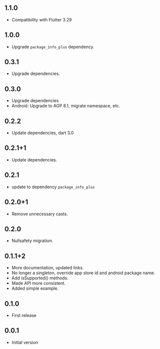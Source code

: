 ## 1.1.0

* Compatibility with Flutter 3.29

## 1.0.0

* Upgrade `package_info_plus` dependency.

## 0.3.1

* Upgrade dependencies.

## 0.3.0

* Upgrade dependencies
* Android: Upgrade to AGP 8.1, migrate namespace, etc.

## 0.2.2

* Update dependencies, dart 3.0

## 0.2.1+1

* Update dependencies.

## 0.2.1

* update to dependency `package_info_plus`

## 0.2.0+1

* Remove unnecessary casts.

## 0.2.0

* Nullsafety migration.

## 0.1.1+2

* More documentation, updated links.
* No longer a singleton, override app store id and android package name.
* Add isSupported() methods.
* Made API more consistent.
* Added simple example.

## 0.1.0

* First release

## 0.0.1

* Initial version

